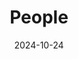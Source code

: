 ---
title: People
date: 2024-10-24

type: landing

sections:
  - block: people
    content:
      title: Meet the Team
      # Choose which groups/teams of users to display.
      #   Edit `user_groups` in each user's profile to add them to one or more of these groups.
      user_groups:
          - Principal Investigators
          - Postdocs
          - PhD Students
          - Masters Students
          - Undergraduate Students
          - Administration
          - Visitors
          - Alumni
          
      sort_by: Params.last_name
      sort_ascending: true
    design:
      show_interests: false
      show_role: true
      show_social: true

  - block: markdown
    content:
      title: Photo Gallery
      subtitle: Snapshots of Togetherness — Our Team Story
      text: |
        <figure class="half">
           <img src="47a0a3fa0709389dac09531ed82d58b.jpg" alt="图片描述"width="200" height="auto">
           <img src="a36ff071733481491d387d05cb2a6aa.jpg" alt="图片描述"width="200" height="auto">
           <img src="9648088d130e1e9ffd81e8ee2221fdb.jpg" alt="图片描述"width="200" height="auto">
        </figure>
      design:
        columns: '2'


---
